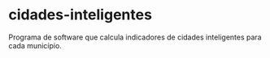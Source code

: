 # cidades-inteligentes
Programa de software que calcula indicadores de cidades inteligentes para cada município.
